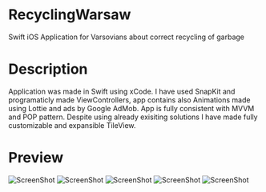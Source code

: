 # RecyclingWarsaw
Swift iOS Application for Varsovians about correct recycling of garbage

# Description

Application was made in Swift using xCode. I have used SnapKit and programaticly made ViewControllers, app contains also Animations made using Lottie and ads by Google AdMob. 
App is fully consistent with MVVM and POP pattern. Despite using already exisiting solutions I have made fully customizable and 
expansible TileView. 

# Preview

![ScreenShot](https://i.postimg.cc/bwMpnypJ/Simulator-Screen-Shot-i-Phone-11-2020-04-10-at-10-58-11.png)
![ScreenShot](https://i.postimg.cc/L8hmhYdw/Simulator-Screen-Shot-i-Phone-11-2020-04-10-at-10-58-18.png)
![ScreenShot](https://i.postimg.cc/LXkpGjfY/Simulator-Screen-Shot-i-Phone-11-2020-04-10-at-10-58-25.png)
![ScreenShot](https://i.postimg.cc/vmVMLJZv/Simulator-Screen-Shot-i-Phone-11-2020-04-10-at-10-58-42.png)
![ScreenShot](https://i.postimg.cc/hPDDWZ2S/Simulator-Screen-Shot-i-Phone-11-2020-04-10-at-10-58-46.png)
